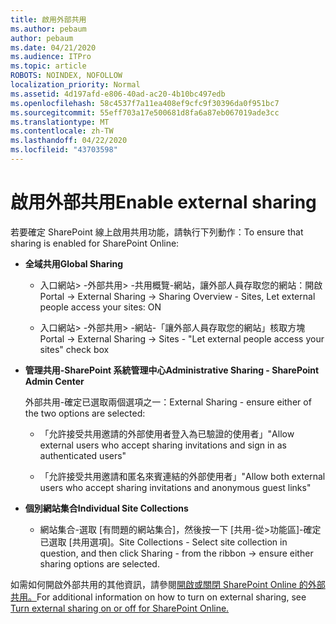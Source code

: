 ```yaml
---
title: 啟用外部共用
ms.author: pebaum
author: pebaum
ms.date: 04/21/2020
ms.audience: ITPro
ms.topic: article
ROBOTS: NOINDEX, NOFOLLOW
localization_priority: Normal
ms.assetid: 4d197afd-e806-40ad-ac20-4b10bc497edb
ms.openlocfilehash: 58c4537f7a11ea408ef9cfc9f30396da0f951bc7
ms.sourcegitcommit: 55eff703a17e500681d8fa6a87eb067019ade3cc
ms.translationtype: MT
ms.contentlocale: zh-TW
ms.lasthandoff: 04/22/2020
ms.locfileid: "43703598"
---
```

# <a name="enable-external-sharing"></a><span data-ttu-id="c6db5-102">啟用外部共用</span><span class="sxs-lookup"><span data-stu-id="c6db5-102">Enable external sharing</span></span>

 <span data-ttu-id="c6db5-103">若要確定 SharePoint 線上啟用共用功能，請執行下列動作：</span><span class="sxs-lookup"><span data-stu-id="c6db5-103">To ensure that sharing is enabled for SharePoint Online:</span></span>
  
- <span data-ttu-id="c6db5-104">**全域共用**</span><span class="sxs-lookup"><span data-stu-id="c6db5-104">**Global Sharing**</span></span>
    
  - <span data-ttu-id="c6db5-105">入口網站\> -外部共用\> -共用概覽-網站，讓外部人員存取您的網站：開啟</span><span class="sxs-lookup"><span data-stu-id="c6db5-105">Portal -\> External Sharing -\> Sharing Overview - Sites, Let external people access your sites: ON</span></span>
    
  - <span data-ttu-id="c6db5-106">入口網站\> -外部共用\> -網站-「讓外部人員存取您的網站」核取方塊</span><span class="sxs-lookup"><span data-stu-id="c6db5-106">Portal -\> External Sharing -\> Sites - "Let external people access your sites" check box</span></span>
    
- <span data-ttu-id="c6db5-107">**管理共用-SharePoint 系統管理中心**</span><span class="sxs-lookup"><span data-stu-id="c6db5-107">**Administrative Sharing - SharePoint Admin Center**</span></span>
    
    <span data-ttu-id="c6db5-108">外部共用-確定已選取兩個選項之一：</span><span class="sxs-lookup"><span data-stu-id="c6db5-108">External Sharing - ensure either of the two options are selected:</span></span>
    
  - <span data-ttu-id="c6db5-109">「允許接受共用邀請的外部使用者登入為已驗證的使用者」</span><span class="sxs-lookup"><span data-stu-id="c6db5-109">"Allow external users who accept sharing invitations and sign in as authenticated users"</span></span>
    
  - <span data-ttu-id="c6db5-110">「允許接受共用邀請和匿名來賓連結的外部使用者」</span><span class="sxs-lookup"><span data-stu-id="c6db5-110">"Allow both external users who accept sharing invitations and anonymous guest links"</span></span>
    
- <span data-ttu-id="c6db5-111">**個別網站集合**</span><span class="sxs-lookup"><span data-stu-id="c6db5-111">**Individual Site Collections**</span></span>
    
  - <span data-ttu-id="c6db5-112">網站集合-選取 [有問題的網站集合]，然後按一下 [共用-從\>功能區]-確定已選取 [共用選項]。</span><span class="sxs-lookup"><span data-stu-id="c6db5-112">Site Collections - Select site collection in question, and then click Sharing - from the ribbon -\> ensure either sharing options are selected.</span></span>
    
<span data-ttu-id="c6db5-113">如需如何開啟外部共用的其他資訊，請參閱[開啟或關閉 SharePoint Online 的外部共用。](https://go.microsoft.com/fwlink/?linkid=2047681&amp;clcid=0x409)</span><span class="sxs-lookup"><span data-stu-id="c6db5-113">For additional information on how to turn on external sharing, see [Turn external sharing on or off for SharePoint Online.](https://go.microsoft.com/fwlink/?linkid=2047681&amp;clcid=0x409)</span></span>
  

